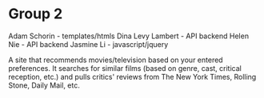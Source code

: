 <h1>Group 2</h1>

Adam Schorin - templates/htmls
Dina Levy Lambert - API backend
Helen Nie - API backend
Jasmine Li - javascript/jquery

A site that recommends movies/television based on your entered preferences. It searches for similar films (based on genre, cast, critical reception, etc.) and pulls critics' reviews from The New York Times, Rolling Stone, Daily Mail, etc.